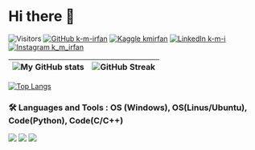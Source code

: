 # Hi there 👋

![Visitors](https://api.visitorbadge.io/api/visitors?path=https%3A%2F%2Fgithub.com%2Fk-m-irfan%2F&label=PROFILE%20VIEWS&countColor=%2337d67a)
[![GitHub k-m-irfan](https://img.shields.io/badge/GitHub-100000?style=for-the-badge&logo=github&logoColor=white)](https://github.com/k-m-irfan/)
[![Kaggle kmirfan](https://img.shields.io/badge/Kaggle-20BEFF?style=for-the-badge&logo=Kaggle&logoColor=white)](https://www.kaggle.com/kmirfan/)
[![LinkedIn k-m-i](https://img.shields.io/badge/LinkedIn-0077B5?style=for-the-badge&logo=linkedin&logoColor=white)](https://www.linkedin.com/in/k-m-i/)
[![Instagram k_m_irfan](https://img.shields.io/badge/Instagram-E4405F?style=for-the-badge&logo=instagram&logoColor=white)](https://www.instagram.com/k_m_irfan/)


<!--- <img align="center" alt="Coding" width="400" src="https://storage.googleapis.com/gweb-uniblog-publish-prod/original_images/tenor_1.gif"> -->

| ![My GitHub stats](https://github-readme-stats.vercel.app/api?username=k-m-irfan&count_private=true&show_icons=true) | ![GitHub Streak](https://github-readme-streak-stats.herokuapp.com/?user=k-m-irfan) |
| - | - |

[![Top Langs](https://github-readme-stats.vercel.app/api/top-langs/?username=k-m-irfan&layout=compact&hide=jupyter%20notebook)](https://github.com/k-m-irfan/github-readme-stats)

### :hammer_and_wrench: Languages and Tools : OS (Windows), OS(Linus/Ubuntu), Code(Python), Code(C/C++)


![](https://img.shields.io/badge/Python-3776AB?style=for-the-badge&logo=python&logoColor=white)
![](https://img.shields.io/badge/Ubuntu-E95420?style=for-the-badge&logo=ubuntu&logoColor=white)
![](https://img.shields.io/badge/Windows-0078D6?style=for-the-badge&logo=windows&logoColor=white)


